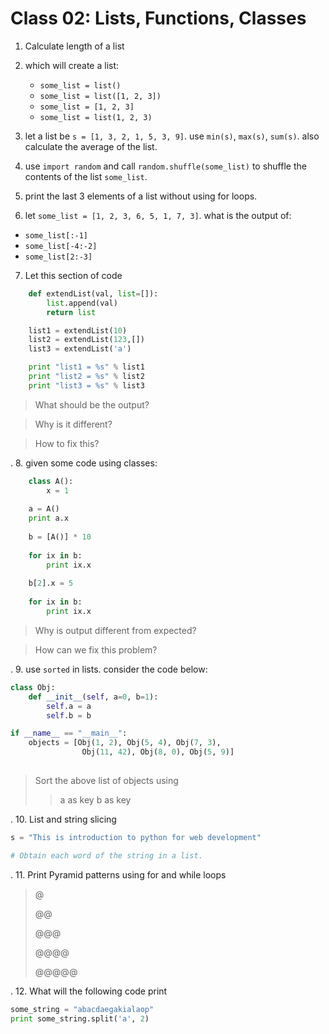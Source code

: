 # Class 02: Lists, Functions, Classes

1. Calculate length of a list

2. which will create a list:
    - `some_list = list()`
    - `some_list = list([1, 2, 3])`
    - `some_list = [1, 2, 3]`
    - `some_list = list(1, 2, 3)`

3. let a list be `s = [1, 3, 2, 1, 5, 3, 9]`. use `min(s)`, `max(s)`, `sum(s)`.
    also calculate the average of the list.

4. use `import random` and call `random.shuffle(some_list)` to shuffle the contents of the list `some_list`.

5. print the last 3 elements of a list without using for loops.

6. let `some_list = [1, 2, 3, 6, 5, 1, 7, 3]`. what is the output of:
 - `some_list[:-1]`
 - `some_list[-4:-2]`
 - `some_list[2:-3]`

7. Let this section of code
```python
    def extendList(val, list=[]):
    	list.append(val)
    	return list

	list1 = extendList(10)
	list2 = extendList(123,[])
	list3 = extendList('a')

	print "list1 = %s" % list1
	print "list2 = %s" % list2
	print "list3 = %s" % list3
```
> What should be the output?

> Why is it different?

> How to fix this?

. 
8. given some code using classes:
```python
    class A():
        x = 1
    
    a = A()
    print a.x
    
    b = [A()] * 10
    
    for ix in b:
        print ix.x
    
    b[2].x = 5
    
    for ix in b:
        print ix.x
```

> Why is output different from expected? 

> How can we fix this problem?

.
9. use `sorted` in lists. consider the code below:
```python
class Obj:
	def __init__(self, a=0, b=1):
		self.a = a
		self.b = b

if __name__ == "__main__":
	objects = [Obj(1, 2), Obj(5, 4), Obj(7, 3),
				Obj(11, 42), Obj(8, 0), Obj(5, 9)]
	
``` 
> Sort the above list of objects using
>> a as key
>> b as key

.
10. List and string slicing	
```python
s = "This is introduction to python for web development"

# Obtain each word of the string in a list.
```
.
11. Print Pyramid patterns using for and while loops
> @
> 
> @@
> 
> @@@
> 
> @@@@
> 
> @@@@@

.
12. What will the following code print
```python
some_string = "abacdaegakialaop"
print some_string.split('a', 2)
```

